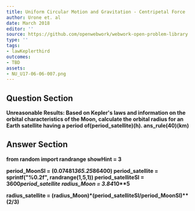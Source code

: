 ```yaml
---
title: Uniform Circular Motion and Gravitation - Centripetal Force
author: Urone et. al
date: March 2018
editor: ''
source: https://github.com/openwebwork/webwork-open-problem-library
type: ''
tags:
- lawKeplerthird
outcomes:
- TBD
assets:
- NU_U17-06-06-007.png
---
```


## Question Section 

<b>
<b>Unreasonable Results:<b> Based on Kepler's laws and information on the orbital characteristics of the Moon, calculate the orbital radius for an Earth satellite having a period of(period_satellite)(h).
ans_rule(40)(km)


## Answer Section

from random import randrange
showHint = 3

period_MoonSI = (0.07481*365.25*86400)
period_satellite = sprintf("%0.2f", randrange(1,5,1))
period_satelliteSI = 3600*period_satellite
radius_Moon = 3.84*10**5

radius_satellite = (radius_Moon)*(period_satelliteSI/period_MoonSI)**(2/3)
